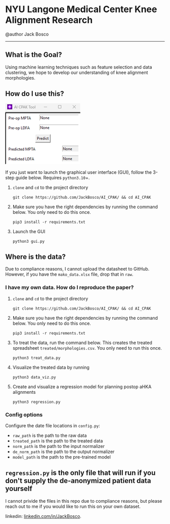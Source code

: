 # NYU Langone Medical Center Knee Alignment Research

@author Jack Bosco

---


## What is the Goal?

Using machine learning techniques such as feature selection and data clustering, we hope to develop our understanding of knee alignment morphologies.

## How do I use this?

![./screenshot.png](screenshot.png)

If you just want to launch the graphical user interface (GUI), follow the 3-step guide below. Requires `python3.10`+.

1. `clone` and `cd` to the project directory
   ```
   git clone https://github.com/JackBosco/AI_CPAK/ && cd AI_CPAK
   ```
2. Make sure you have the right dependencies by running the command below. You only need to do this once.
   ```
   pip3 install -r requirements.txt
   ```
3. Launch the GUI
   ```
   python3 gui.py
   ```

## Where is the data?

Due to compliance reasons, I cannot upload the datasheet to GitHub.
However, if you have the `mako_data.xlsx` file, drop that in `raw`.

### I have my own data. How do I reproduce the paper?

1. `clone` and `cd` to the project directory
   ```
   git clone https://github.com/JackBosco/AI_CPAK/ && cd AI_CPAK
   ```
2. Make sure you have the right dependencies by running the command below. You only need to do this once.
   ```
   pip3 install -r requirements.txt
   ```
3. To treat the data, run the command below. This creates the treated spreadsheet `treated/morphologies.csv`. You only need to run this once.
   ```
   python3 treat_data.py
   ```
4. Visualize the treated data by running
   ```
   python3 data_viz.py
   ```
<!-- 5. Create a data clustering example (optional command line options are `nclusters <int>`, `bmi`, `age`, `FTR` for femoral transverse rotation, `sex`):
   ```
   python3 make_clusters.py
   ``` -->
5. Create and visualize a regression model for planning postop aHKA alignments
   ```
   python3 regression.py
   ```

### Config options

Configure the date file locations in `config.py`:
 - `raw_path` is the path to the raw data
 - `treated_path` is the path to the treated data
 - `norm_path` is the path to the input normalizer
 - `de_norm_path` is the path to the output normalizer
 - `model_path` is the path to the pre-trained model

## `regression.py` is the only file that will run if you don't supply the de-anonymized patient data yourself
I cannot privide the files in this repo due to compliance reasons, but please reach out to me if you would like to run this on your own dataset.

linkedin: [linkedin.com/in/JackBosco](https://linkedin.com/in/JackBosco).
